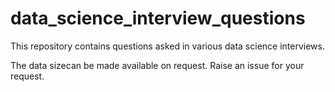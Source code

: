# data_science_interview_questions
This repository contains questions asked in various data science interviews.

The data sizecan be made available on request. Raise an issue for your request.

